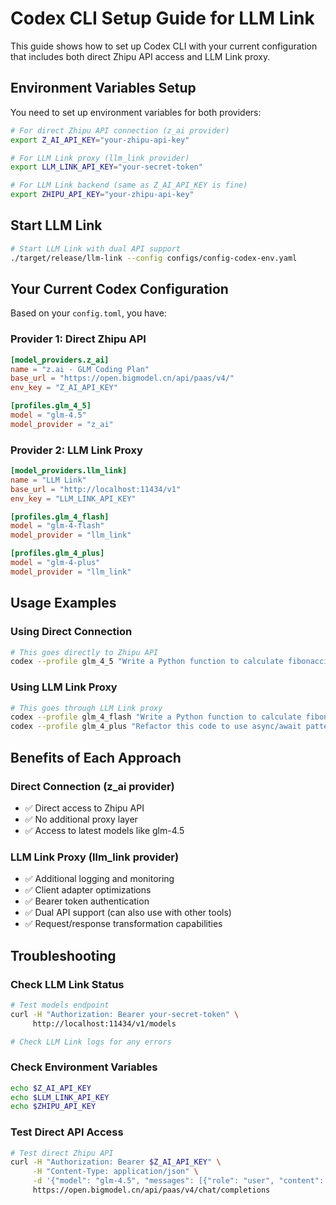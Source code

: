 # Codex CLI Setup Guide for LLM Link

This guide shows how to set up Codex CLI with your current configuration that includes both direct Zhipu API access and LLM Link proxy.

## Environment Variables Setup

You need to set up environment variables for both providers:

```bash
# For direct Zhipu API connection (z_ai provider)
export Z_AI_API_KEY="your-zhipu-api-key"

# For LLM Link proxy (llm_link provider)
export LLM_LINK_API_KEY="your-secret-token"

# For LLM Link backend (same as Z_AI_API_KEY is fine)
export ZHIPU_API_KEY="your-zhipu-api-key"
```

## Start LLM Link

```bash
# Start LLM Link with dual API support
./target/release/llm-link --config configs/config-codex-env.yaml
```

## Your Current Codex Configuration

Based on your `config.toml`, you have:

### Provider 1: Direct Zhipu API
```toml
[model_providers.z_ai]
name = "z.ai - GLM Coding Plan"
base_url = "https://open.bigmodel.cn/api/paas/v4/"
env_key = "Z_AI_API_KEY"

[profiles.glm_4_5]
model = "glm-4.5"
model_provider = "z_ai"
```

### Provider 2: LLM Link Proxy
```toml
[model_providers.llm_link]
name = "LLM Link"
base_url = "http://localhost:11434/v1"
env_key = "LLM_LINK_API_KEY"

[profiles.glm_4_flash]
model = "glm-4-flash"
model_provider = "llm_link"

[profiles.glm_4_plus]
model = "glm-4-plus"
model_provider = "llm_link"
```

## Usage Examples

### Using Direct Connection
```bash
# This goes directly to Zhipu API
codex --profile glm_4_5 "Write a Python function to calculate fibonacci"
```

### Using LLM Link Proxy
```bash
# This goes through LLM Link proxy
codex --profile glm_4_flash "Write a Python function to calculate fibonacci"
codex --profile glm_4_plus "Refactor this code to use async/await patterns"
```

## Benefits of Each Approach

### Direct Connection (z_ai provider)
- ✅ Direct access to Zhipu API
- ✅ No additional proxy layer
- ✅ Access to latest models like glm-4.5

### LLM Link Proxy (llm_link provider)
- ✅ Additional logging and monitoring
- ✅ Client adapter optimizations
- ✅ Bearer token authentication
- ✅ Dual API support (can also use with other tools)
- ✅ Request/response transformation capabilities

## Troubleshooting

### Check LLM Link Status
```bash
# Test models endpoint
curl -H "Authorization: Bearer your-secret-token" \
     http://localhost:11434/v1/models

# Check LLM Link logs for any errors
```

### Check Environment Variables
```bash
echo $Z_AI_API_KEY
echo $LLM_LINK_API_KEY
echo $ZHIPU_API_KEY
```

### Test Direct API Access
```bash
# Test direct Zhipu API
curl -H "Authorization: Bearer $Z_AI_API_KEY" \
     -H "Content-Type: application/json" \
     -d '{"model": "glm-4.5", "messages": [{"role": "user", "content": "test"}]}' \
     https://open.bigmodel.cn/api/paas/v4/chat/completions
```
